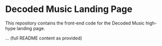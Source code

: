 # Decoded Music Landing Page

This repository contains the front-end code for the Decoded Music high-hype landing page.

... (full README content as provided)
